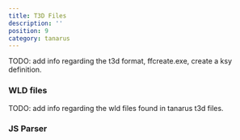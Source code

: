 ```yaml
---
title: T3D Files
description: ''
position: 9
category: tanarus
---
```


<alert type="warning">
TODO: add info regarding the t3d format, ffcreate.exe, create a ksy definition.
</alert>


### WLD files

<alert type="warning">
TODO: add info regarding the wld files found in tanarus t3d files.
</alert>


### JS Parser

<t3d-file t3d-type="tanarus"></t3d-file>
